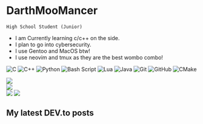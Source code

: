 # DarthMooMancer
`High School Student (Junior)`

- I am Currently learning c/c++ on the side.
- I plan to go into cybersecurity.
- I use Gentoo and MacOS btw!
- I use neovim and tmux as they are the best wombo combo!

![C](https://img.shields.io/badge/c-%2300599C.svg?style=for-the-badge&logo=c&logoColor=white) ![C++](https://img.shields.io/badge/c++-%2300599C.svg?style=for-the-badge&logo=c%2B%2B&logoColor=white) ![Python](https://img.shields.io/badge/python-3670A0?style=for-the-badge&logo=python&logoColor=ffdd54) ![Bash Script](https://img.shields.io/badge/bash_script-%23121011.svg?style=for-the-badge&logo=gnu-bash&logoColor=white) ![Lua](https://img.shields.io/badge/lua-%232C2D72.svg?style=for-the-badge&logo=lua&logoColor=white) ![Java](https://img.shields.io/badge/java-%23ED8B00.svg?style=for-the-badge&logo=openjdk&logoColor=white) ![Git](https://img.shields.io/badge/git-%23F05033.svg?style=for-the-badge&logo=git&logoColor=white) ![GitHub](https://img.shields.io/badge/github-%23121011.svg?style=for-the-badge&logo=github&logoColor=white) ![CMake](https://img.shields.io/badge/CMake-%23008FBA.svg?style=for-the-badge&logo=cmake&logoColor=white)

![](https://nirzak-streak-stats.vercel.app/?user=DarthMooMancer&theme=onedark&hide_border=false)<br/>
![](https://github-readme-stats.vercel.app/api?username=DarthMooMancer&theme=onedark&hide_border=false&include_all_commits=false&count_private=false)<br/>
![](https://github-readme-stats.vercel.app/api/top-langs/?username=DarthMooMancer&theme=onedark&hide_border=false&include_all_commits=false&count_private=false&layout=compact)
[![](https://visitcount.itsvg.in/api?id=DarthMooMancer&icon=0&color=0)](https://visitcount.itsvg.in)

## My latest DEV.to posts

<!-- DEVTO-START -->
<!-- DEVTO-END -->
